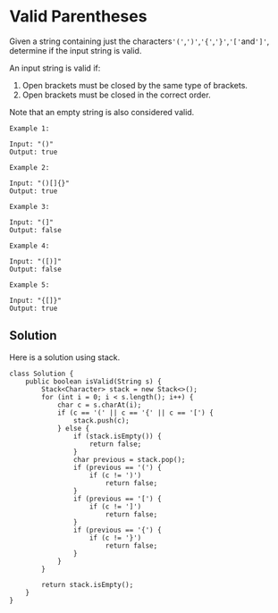 # Valid Parentheses

Given a string containing just the characters`'('`,`')'`,`'{'`,`'}'`,`'['`and`']'`, determine if the input string is valid.

An input string is valid if:

1. Open brackets must be closed by the same type of brackets.
2. Open brackets must be closed in the correct order.

Note that an empty string is also considered valid.

```
Example 1:

Input: "()"
Output: true

Example 2:

Input: "()[]{}"
Output: true

Example 3:

Input: "(]"
Output: false

Example 4:

Input: "([)]"
Output: false

Example 5:

Input: "{[]}"
Output: true
```

## Solution

Here is a solution using stack.

```
class Solution {
    public boolean isValid(String s) {
        Stack<Character> stack = new Stack<>();
        for (int i = 0; i < s.length(); i++) {
            char c = s.charAt(i);
            if (c == '(' || c == '{' || c == '[') {
                stack.push(c);
            } else {
                if (stack.isEmpty()) {
                    return false;
                }
                char previous = stack.pop();
                if (previous == '(') {
                    if (c != ')')
                        return false;
                }
                if (previous == '[') {
                    if (c != ']')
                        return false;
                }
                if (previous == '{') {
                    if (c != '}')
                        return false;
                }
            }
        }

        return stack.isEmpty();
    }
}
```



